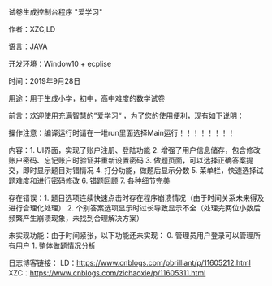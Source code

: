 
试卷生成控制台程序 "爱学习"

作者：XZC,LD

语言：JAVA

开发环境：Window10 + ecplise

时间：2019年9月28日

用途：用于生成小学，初中，高中难度的数学试卷

前言：欢迎使用充满智慧的”爱学习“ ，为了您的使用便利，现有如下说明：

操作注意：编译运行时请在一堆run里面选择Main运行！！！！！！！！

内容：1. UI界面，实现了账户注册、登陆功能
           2. 增强了用户信息储存，包含修改账户密码、忘记账户时验证并重新设置密码
           3. 做题页面，可以选择正确答案提交，即时显示题目对错情况
           4. 打分功能，做题后显示分数
           5. 菜单栏，快速选择试题难度和进行密码修改
           6. 错题回顾
           7. 各种细节完美

存在错误：1. 题目选项连续快速点击时存在程序崩溃情况（由于时间关系未来得及进行合理化处理）
	2. 个别答案选项显示时过长导致显示不全（处理完两位小数后频繁产生崩溃现象，未找到合理解决方案）

未实现功能：由于时间紧张，以下功能还未实现：
	0. 管理员用户登录可以管理所有用户
	1. 整体做题情况分析

日志博客链接：
	LD：https://www.cnblogs.com/pbrilliant/p/11605212.html
	XZC：https://www.cnblogs.com/zichaoxie/p/11605311.html
